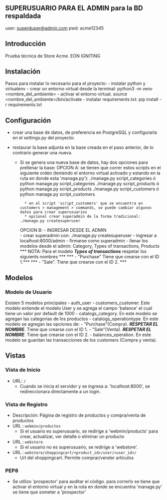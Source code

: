 ## SUPERUSUARIO PARA EL ADMIN para la BD respaldada
user: superduper@admin.com
pwd: acme12345

## Introducción
Prueba técnica de Store Acme.
EON IGNITING

## Instalación
Pasos para instalar lo necesario para el proyecto:
    - instalar python y virtualenv
    - crear un entorno virtual desde la terminal:
        python3 -m venv <nombre_del_ambiente>
    - activar el entorno virtual.
        source <nombre_del_ambiente>/bin/activate
    - instalar requirements.txt:
        pip install -r requirements.txt

    

## Configuración
- crear una base de datos, de preferencia en PostgreSQL y configurarla en el settings.py del proyecto:
- restaurar la base adjunta en la base creada en el paso anterior, de lo contrario generar una nueva.

    * Si se genera una nueva base de datos, hay dos opciones para prellenar la base:
        OPCION A:
            se tienen que correr estos scripts en el siguiente orden (teniendo el entorno virtual activado y estando en la ruta en donde esta 'manage.py'):
                ./manage.py script_categories ó python manage.py script_categories
                ./manage.py script_products ó python manage.py script_products
                ./manage.py script_customers ó python manage.py script_customers

            * en el script 'script_customers' que se encuentra en customers > management > commands, se puede cambiar algunos datos para crear superusuarios
            * opcional crear superadmin de la forma tradicional: ./manage.py createsuperuser
        OPCION B:
            - INGRESAR DESDE EL ADMIN            
                - crear superadmin con: ./manage.py createsuperuser
                - ingresar a localhost:8000/admin
                - firmarse como superadmin
                - llenar los modelos desde el admin: Category, Types of transactions, Products
                *** NOTA: Para el modelo ***Types of transactions*** respetar los siguients nombres ***
                *** - "Purchase" Tiene que crearse con el ID 1.*** 
                *** - "Sale". Tiene que crearse con el ID 2. ***                

## Modelos
### Modelo de Usuario
Existen 5 modelos principales
    - auth_user
    - customers_customer. Este modelo extiende el modelo User y se agrega el campo 'balance' el cual tiene un valor por default de 1000
    - catalogs_category. En este modelo se agregan las categorias de los productos
    - catalogs_operationtype. En este modelo se agregan las opciones de:
        - "Purchase"(Compra).  ***RESPETAR EL NOMBRE***. Tiene que crearse con el ID 1.
        - "Sale"(Venta). ***RESPETAR EL NOMBRE***. Tiene que crearse con el ID 2.
    - balances_operation. En este modelo se guardan las transacciones de los customers (Compra y venta).


## Vistas
### Vista de Inicio
- URL: `/`
    - Cuando se inicia el servidor y se ingresa a: 'localhost:8000', se redireccionara directamente a un login.


### Vista de Registro
- Descripción: Página de registro de productos y compra/venta de productos
- URL : `webmin/productos`
    * Si el usuario es superusuario, se redirige a 'webmin/products' para crear, actualizar, ver detalle o eliminar un producto
- URL : `webstore`
    * Si el usuario no es superusuario, se redirige a 'webstore'.
- URL :  `webstore/shoppingcart/<product_id>/user/<user_id>/`
    * Url del shoppingcart. Permite comprar/vender articulos
    



### PEP8 ###
- Se utilizo 'prospector' para auditar el código.
    para correrlo se tiene que activar el entorno virtual y en la ruta en donde se encuentra 'manage.py' se tiene que someter a 'prospector'